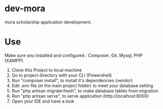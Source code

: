 # dev-mora
mora scholarship application development.

# Use
Make sure you installed and configured : Composer, Git, Mysql, PHP (XAMPP).
1. Clone this Project to local machine
2. Go to project directory with your CLI (Powershell)
3. Run "composer install", to install it's dependencies (vendor)
4. Edit .env file (in the main project folder) to meet your database setting
5. Run "php artisan migrate:fresh", to make database tables from migration
6. Run "php artisan serve", to serve application (http://localhost:8000)
7. Open your IDE and have a look 
